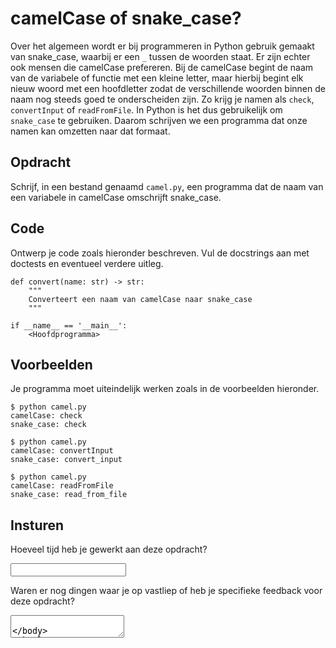 # camelCase of snake_case?

Over het algemeen wordt er bij programmeren in Python gebruik gemaakt van snake_case, waarbij er een `_` tussen de woorden staat. Er zijn echter ook mensen die camelCase prefereren.
Bij de camelCase begint de naam van de variabele of functie met een kleine letter, maar hierbij begint elk nieuw woord met een hoofdletter zodat de verschillende woorden binnen de naam nog steeds goed te onderscheiden zijn.
Zo krijg je namen als `check`, `convertInput` of `readFromFile`.
In Python is het dus gebruikelijk om `snake_case` te gebruiken. Daarom schrijven we een programma dat onze namen kan omzetten naar dat formaat.

## Opdracht

Schrijf, in een bestand genaamd `camel.py`, een programma dat de naam van een variabele in camelCase omschrijft snake_case.

## Code

Ontwerp je code zoals hieronder beschreven. Vul de docstrings aan met doctests en eventueel verdere uitleg.

    def convert(name: str) -> str:
        """
        Converteert een naam van camelCase naar snake_case
        """

    if __name__ == '__main__':
        <Hoofdprogramma>

## Voorbeelden

Je programma moet uiteindelijk werken zoals in de voorbeelden hieronder.

    $ python camel.py
    camelCase: check
    snake_case: check

    $ python camel.py
    camelCase: convertInput
    snake_case: convert_input

    $ python camel.py
    camelCase: readFromFile
    snake_case: read_from_file

## Insturen

Hoeveel tijd heb je gewerkt aan deze opdracht?

<input name="form[qTime]" type="text" required>

Waren er nog dingen waar je op vastliep of heb je specifieke feedback voor deze opdracht?

<textarea name="form[qVastlopers]">
